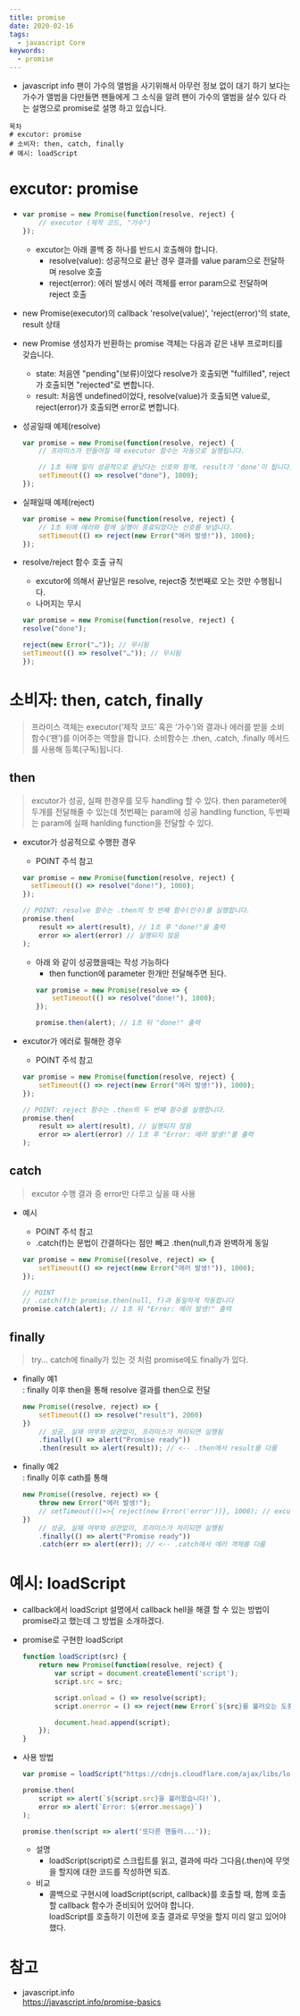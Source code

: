 ```yaml
---
title: promise
date: 2020-02-16
tags:
  - javascript Core
keywords:
  - promise
---
```



* javascript info 팬이 가수의 앨범을 사기위해서 아무런 정보 없이 대기 하기 보다는 가수가 앨범을 다만들면 팬들에게 그 소식을 알려 팬이 가수의 앨범을 살수 있다 라는 설명으로 promise로 설명 하고 있습니다.

```
목차 
# excutor: promise
# 소비자: then, catch, finally
# 예시: loadScript
```

# excutor: promise

* 
    ```js
    var promise = new Promise(function(resolve, reject) {
        // executor (제작 코드, "가수")
    });
    ```
    - excutor는 아래 콜백 중 하나를 반드시 호출해야 합니다. 
        - resolve(value): 성공적으로 끝난 경우 결과를 value param으로 전달하며 resolve 호출
        - reject(error): 에러 발생시 에러 객체를 error param으로 전달하며 reject 호출

* new Promise(executor)의 callback 'resolve(value)', 'reject(error)'의 state, result 상태 
* new Promise 생성자가 반환하는 promise 객체는 다음과 같은 내부 프로퍼티를 갖습니다.
    - state: 처음엔 "pending"(보류)이었다 resolve가 호출되면 "fulfilled", reject가 호출되면 "rejected"로 변합니다.
    - result: 처음엔 undefined이었다, resolve(value)가 호출되면 value로, reject(error)가 호출되면 error로 변합니다.


* 성공일때 예제(resolve) 
    ```js
    var promise = new Promise(function(resolve, reject) {
        // 프라미스가 만들어질 때 executor 함수는 자동으로 실행됩니다.

        // 1초 뒤에 일이 성공적으로 끝났다는 신호와 함께, result가 'done'이 됩니다.
        setTimeout(() => resolve("done"), 1000);
    });
    ```

* 실패일때 예제(reject)
    ```js
    var promise = new Promise(function(resolve, reject) {
        // 1초 뒤에 에러와 함께 실행이 종료되었다는 신호를 보냅니다.
        setTimeout(() => reject(new Error("에러 발생!")), 1000);
    });

    ```

* resolve/reject 함수 호출 규칙
    - excutor에 의해서 끝난일은 resolve, reject중 첫번째로 오는 것만 수행됩니다.
    - 나머지는 무시
    
    ```js
    var promise = new Promise(function(resolve, reject) {
    resolve("done");

    reject(new Error("…")); // 무시됨
    setTimeout(() => resolve("…")); // 무시됨
    });
    ```


# 소비자: then, catch, finally
> 프라미스 객체는 executor(‘제작 코드’ 혹은 ‘가수’)와 결과나 에러를 받을 소비 함수(‘팬’)를 이어주는 역할을 합니다. 소비함수는 .then, .catch, .finally 메서드를 사용해 등록(구독)됩니다.


## then
> excutor가 성공, 실패 한경우를 모두 handling 할 수 있다. 
> then parameter에 두개를 전달해줄 수 있는데 첫번째는 param에 성공 handling function, 두번째는 param에 실패 hanlding function을 전달할 수 있다.

* excutor가 성공적으로 수행한 경우
    - POINT 주석 참고
    ```js
    var promise = new Promise(function(resolve, reject) {
      setTimeout(() => resolve("done!"), 1000);
    });

    // POINT: resolve 함수는 .then의 첫 번째 함수(인수)를 실행합니다.
    promise.then(
        result => alert(result), // 1초 후 "done!"을 출력      
        error => alert(error) // 실행되지 않음
    );
    ```
    - 아래 와 같이 성공했을때는 작성 가능하다 
        - then function에 parameter 한개만 전달해주면 된다.
        ```js
        var promise = new Promise(resolve => {
            setTimeout(() => resolve("done!"), 1000);
        });

        promise.then(alert); // 1초 뒤 "done!" 출력
        ```

* excutor가 에러로 필해한 경우
    - POINT 주석 참고 
    ```js
    var promise = new Promise(function(resolve, reject) {
        setTimeout(() => reject(new Error("에러 발생!")), 1000);
    });

    // POINT: reject 함수는 .then의 두 번째 함수를 실행합니다.
    promise.then(
        result => alert(result), // 실행되지 않음
        error => alert(error) // 1초 후 "Error: 에러 발생!"를 출력
    );
    ```


## catch
> excutor 수행 결과 중 error만 다루고 싶을 때 사용

* 예시
    - POINT 주석 참고
    - .catch(f)는 문법이 간결하다는 점만 빼고 .then(null,f)과 완벽하게 동일
    
    ```js
    var promise = new Promise((resolve, reject) => {
        setTimeout(() => reject(new Error("에러 발생!")), 1000);
    });

    // POINT
    // .catch(f)는 promise.then(null, f)과 동일하게 작동합니다
    promise.catch(alert); // 1초 뒤 "Error: 에러 발생!" 출력
    ```

## finally
> try... catch에 finally가 있는 것 처럼 promise에도 finally가 있다.


* finally 예1  
    : finally 이후 then을 통해 resolve 결과를 then으로 전달
    ```js
    new Promise((resolve, reject) => {
        setTimeout(() => resolve("result"), 2000)
    })
        // 성공, 실패 여부와 상관없이, 프라미스가 처리되면 실행됨
        .finally(() => alert("Promise ready"))
        .then(result => alert(result)); // <-- .then에서 result를 다룸
    ```

* finally 예2  
    : finally 이후 cath를 통해 
    ```js
    new Promise((resolve, reject) => {
        throw new Error("에러 발생!");
        // setTimeout(()=>{ reject(new Error('error'))}, 1000); // excutor 처리 시점만 조금 다르고 같은 결과 
    })
        // 성공, 실패 여부와 상관없이, 프라미스가 처리되면 실행됨
        .finally(() => alert("Promise ready"))
        .catch(err => alert(err)); // <-- .catch에서 에러 객체를 다룸
    ```

# 예시: loadScript
* callback에서 loadScript 설명에서 callback hell을 해결 할 수 있는 방법이 promise라고 했는데 그 방법을 소개하겠다.

* promise로 구현한 loadScript
    ```js
    function loadScript(src) {
        return new Promise(function(resolve, reject) {
            var script = document.createElement('script');
            script.src = src;

            script.onload = () => resolve(script);
            script.onerror = () => reject(new Error(`${src}를 불러오는 도중에 에러가 발생함`));

            document.head.append(script);
        });
    }
    ```

* 사용 방법
    ```js
    var promise = loadScript("https://cdnjs.cloudflare.com/ajax/libs/lodash.js/4.17.11/lodash.js");

    promise.then(
        script => alert(`${script.src}을 불러왔습니다!`),
        error => alert(`Error: ${error.message}`)
    );

    promise.then(script => alert('또다른 핸들러...'));
    ```    
    - 설명
        - loadScript(script)로 스크립트를 읽고, 결과에 따라 그다음(.then)에 무엇을 할지에 대한 코드를 작성하면 되죠.
    - 비교 
        - 콜백으로 구현시에 loadScript(script, callback)를 호출할 때, 함께 호출할 callback 함수가 준비되어 있어야 합니다.  
          loadScript를 호출하기 이전에 호출 결과로 무엇을 할지 미리 알고 있어야 했다.
    

# 참고 
- javascript.info  
https://javascript.info/promise-basics

